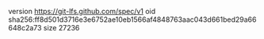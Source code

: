 version https://git-lfs.github.com/spec/v1
oid sha256:ff8d501d3716e3e6752ae10eb1566af4848763aac043d661bed29a66648c2a73
size 27236
